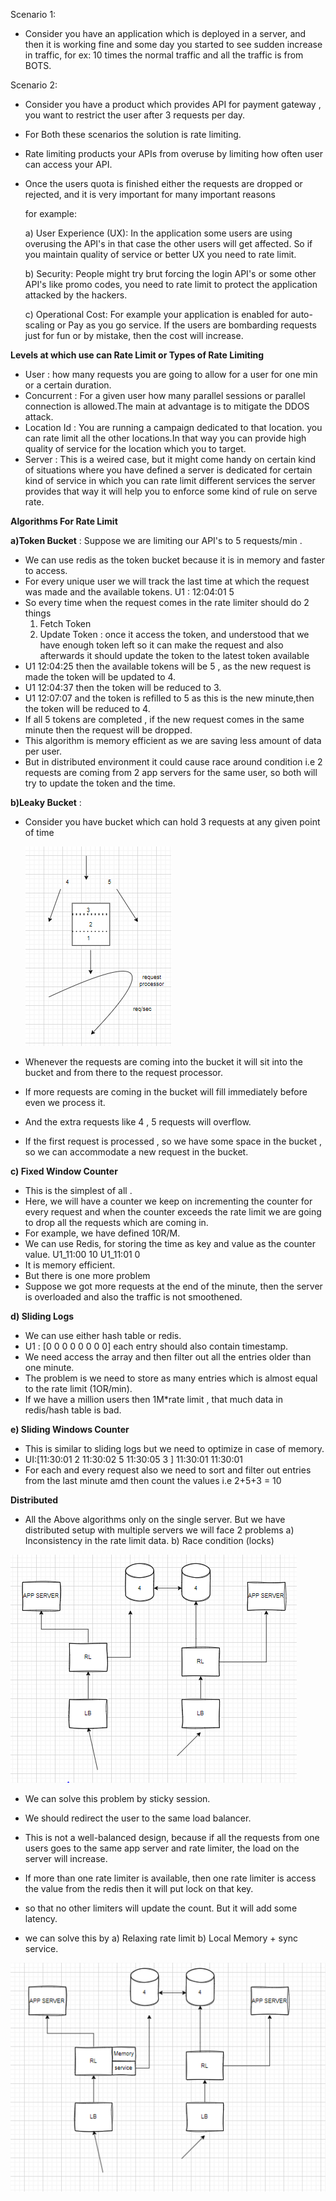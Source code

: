 
Scenario 1:
* Consider you have an application which is deployed in a server, and then it is working fine and some day you started to see sudden
  increase in traffic, for ex: 10 times the normal traffic and all the traffic is from BOTS.

Scenario 2:
* Consider you have a product which provides API for payment gateway , you want to restrict the user after 3 requests per day.

* For Both these scenarios the solution is rate limiting.
* Rate limiting products your APIs from overuse by limiting how often user can access your API.
* Once the users quota is finished either the requests are dropped or rejected, and it is very important for many important reasons 
  
  for example: 

  a) User Experience (UX): In the application some users are using overusing the API's in that case the other users will get affected. So if you maintain quality of 
                            service or better UX you need to rate limit.

  b) Security: People might try brut forcing the login API's or some other API's like promo codes, you need to rate limit to protect the application attacked by the hackers.
  
  c) Operational Cost: For example your application is enabled for auto-scaling or Pay as you go service. If the users are bombarding requests just for fun or by mistake, then the cost will increase.


**Levels at which use can Rate Limit or Types of Rate Limiting**

* User : how many requests you are going to allow for a user for one min or a certain duration.
* Concurrent : For a given user how many parallel sessions or parallel connection is allowed.The main at advantage is to mitigate the DDOS attack.
* Location Id : You are running a campaign dedicated to that location. you can rate limit all the other locations.In that way you can provide high quality of service for the location which you to target. 
* Server : This is a weired case, but it might come handy on certain kind of situations where you have defined a server is dedicated for certain kind of service in which you can rate limit different services the server provides that way it will help you to enforce some kind of rule on 
           serve rate.

**Algorithms For Rate Limit**

**a)Token Bucket** : Suppose we are limiting our API's to 5 requests/min .

* We can use redis as the token bucket because it is in memory and faster to access.
* For every unique user we will track the last time at which the request was made and the available tokens.
        U1 : 12:04:01 5
* So every time when the request comes in the rate limiter should do 2 things
   1. Fetch Token
   2. Update Token : once it access the token, and understood that we have enough token left so it can make the request and also 
                     afterwards it should update the token to the latest token available
* U1 12:04:25 then the available tokens will be 5 , as the new request is made the token will be updated to 4.
* U1 12:04:37 then the token will be reduced to 3.
* U1 12:07:07  and the token is refilled to 5 as this is the new minute,then the token will be reduced to 4.
* If all 5 tokens are completed , if the new request comes in the same minute then the request will be dropped.
* This algorithm is memory efficient as we are saving less amount of data per user.
* But in distributed environment it could cause race around condition i.e 2 requests are coming from 2 app servers for the same user, so both will
  try to update the token and the time.

**b)Leaky Bucket** : 

* Consider you have bucket which can hold 3 requests at any given point of time    

   ![leakybucket.PNG](leakybucket.PNG)
* Whenever the requests are coming into the bucket it will sit into the bucket and from there to the request processor.
* If more requests are coming in the bucket will fill immediately before even we process it.
* And the extra requests like 4 , 5 requests will overflow.
* If the first request is processed , so we have some space in the bucket , so we can accommodate a new request in the bucket.

**c) Fixed Window Counter**

* This is the simplest of all .
* Here, we will have a counter we keep on incrementing the counter for every request and when the counter exceeds the rate limit 
  we are going to drop all the requests which are coming in.
* For example, we have defined 10R/M.
* We can use Redis, for storing the time as key and value as the counter value.
    U1_11:00  10
    U1_11:01  0
* It is memory efficient.
* But there is one more problem
* Suppose we got more requests at the end of the minute, then the server is overloaded and also the traffic is not smoothened.

**d) Sliding Logs**

* We can use either hash table or redis.
* U1 : [0 0 0 0 0 0 0 0] each entry should also contain timestamp.
* We need access the array and then filter out all the entries older than one minute. 
* The problem is we need to store as many entries which is almost equal to the rate limit (1OR/min).
* If we have a million users then 1M*rate limit , that much data in redis/hash table is bad.

**e) Sliding Windows Counter**

* This is similar to sliding logs but we need to optimize in case of memory.
* UI:[11:30:01 2  11:30:02 5  11:30:05 3    ]
  11:30:01 
  11:30:01
* For each and every request also we need to sort and filter out entries from the last minute amd then count the values i.e 2+5+3 = 10

**Distributed**

* All the Above algorithms only on the single server. But we have distributed setup with multiple servers
  we will face 2 problems 
  a) Inconsistency in the rate limit data.
  b) Race condition (locks) 

![inconsistencyrl.PNG](inconsistencyrl.PNG)

* We can solve this problem by sticky session.
* We should redirect the user to the same load balancer.
* This is not a well-balanced design, because if all the requests from one users goes to the same app server and rate limiter, the load on the server will increase.


* If more than one rate limiter is available, then one rate limiter is access the value from the redis then it will put lock on that key.
* so that no other limiters will update the count. But it will add some latency.
* we can solve this by
  a) Relaxing rate limit b) Local Memory + sync service.  

![localmemory.PNG](localmemory.PNG)